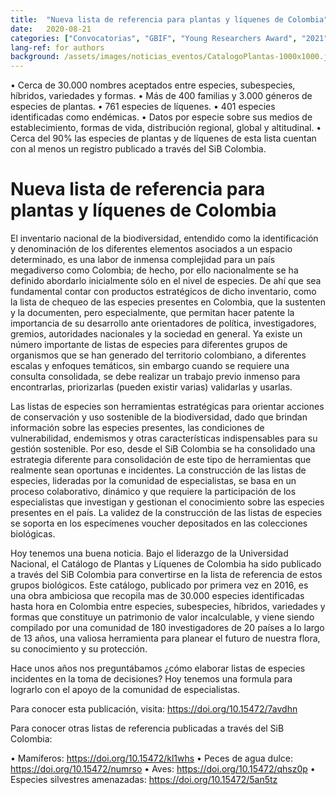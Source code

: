 ```yaml
---
title:  "Nueva lista de referencia para plantas y líquenes de Colombia"
date:   2020-08-21
categories: ["Convocatorias", "GBIF", "Young Researchers Award", "2021"]
lang-ref: for authors
background: /assets/images/noticias_eventos/CatalogoPlantas-1000x1000.jpg
---
```


•	Cerca de 30.000 nombres aceptados entre especies, subespecies, híbridos, variedades y formas.
•	Más de 400 familias y 3.000 géneros de especies de plantas.
•	761 especies de líquenes.
•	401 especies identificadas como endémicas.
•	Datos por especie sobre sus medios de establecimiento, formas de vida, distribución regional, global y altitudinal.
•	Cerca del 90% las especies de plantas y de líquenes de esta lista cuentan con al menos un registro publicado a través del SiB Colombia.


# Nueva lista de referencia para plantas y líquenes de Colombia

El inventario nacional de la biodiversidad, entendido como la identificación y denominación de los diferentes elementos asociados a un espacio determinado, es una labor de inmensa complejidad para un país megadiverso como Colombia; de hecho, por ello nacionalmente se ha definido abordarlo inicialmente sólo en el nivel de especies. De ahí que sea fundamental contar con productos estratégicos de dicho inventario, como la lista de chequeo de las especies presentes en Colombia, que la sustenten y la documenten, pero especialmente, que permitan hacer patente la importancia de su desarrollo ante orientadores de política, investigadores, gremios, autoridades nacionales y la sociedad en general. Ya existe un número importante de listas de especies para diferentes grupos de organismos que se han generado del territorio colombiano, a diferentes escalas y enfoques temáticos, sin embargo cuando se requiere una consulta consolidada, se debe realizar un trabajo previo inmenso para encontrarlas, priorizarlas (pueden existir varias) validarlas y usarlas.

Las listas de especies son herramientas estratégicas para orientar acciones de conservación y uso sostenible de la biodiversidad, dado que brindan información sobre las especies presentes, las condiciones de vulnerabilidad, endemismos y otras características indispensables para su gestión sostenible. Por eso, desde el SiB Colombia se ha consolidado una estrategia diferente para consolidación de este tipo de herramientas que realmente sean oportunas e incidentes. La construcción de las listas de especies, lideradas por la comunidad de especialistas, se basa en un proceso colaborativo, dinámico y que requiere la participación de los especialistas que investigan y gestionan el conocimiento sobre las especies presentes en el país. La validez de la construcción de las listas de especies se soporta en los especímenes voucher depositados en las colecciones biológicas.

Hoy tenemos una buena noticia. Bajo el liderazgo de la Universidad Nacional, el Catálogo de Plantas y Líquenes de Colombia ha sido publicado a través del SiB Colombia para convertirse en la lista de referencia de estos grupos biológicos. Este catálogo, publicado por primera vez en 2016, es una obra ambiciosa que recopila mas de 30.000 especies identificadas hasta hora en Colombia entre especies, subespecies, híbridos, variedades y formas que constituye un patrimonio de valor incalculable, y viene siendo compilado por una comunidad de 180 investigadores de 20 países a lo largo de 13 años, una valiosa herramienta para planear el futuro de nuestra flora, su conocimiento y su protección.

Hace unos años nos preguntábamos ¿cómo elaborar listas de especies incidentes en la toma de decisiones? Hoy tenemos una formula para lograrlo con el apoyo de la comunidad de especialistas.

Para conocer esta publicación, visita: https://doi.org/10.15472/7avdhn

Para conocer otras listas de referencia publicadas a través del SiB Colombia:

•	Mamíferos: https://doi.org/10.15472/kl1whs
•	Peces de agua dulce: https://doi.org/10.15472/numrso
•	Aves: https://doi.org/10.15472/qhsz0p
•	Especies silvestres amenazadas: https://doi.org/10.15472/5an5tz

